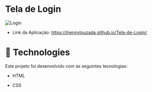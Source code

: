 # Tela de Login
![Login](https://user-images.githubusercontent.com/99519586/191836709-17e6cc0e-269f-47bf-b661-d556bffed59d.png)

- Link da Aplicação: https://jhennylouzada.github.io/Tela-de-Login/




# 🚀 Technologies
Este projeto foi desenvolvido com as seguintes tecnologias:

   - HTML
   
   - CSS
